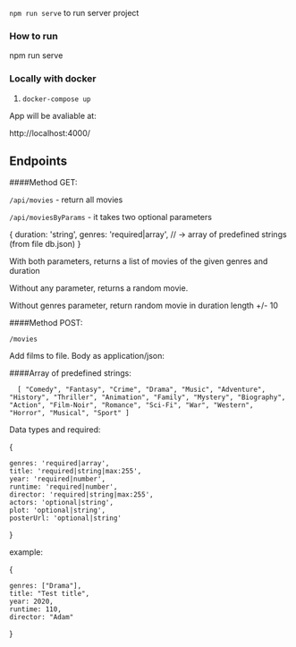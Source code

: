 `npm run serve` to run server project 

### How to run

npm run serve

### Locally with docker
1. `docker-compose up`

App will be avaliable at:

http://localhost:4000/


## Endpoints

####Method GET:

`/api/movies` - return all movies

`/api/moviesByParams` - it takes two optional parameters

{
    duration: 'string',
    genres: 'required|array', // -> array of predefined strings (from file db.json)
} 


With both parameters, returns a list of movies of the given genres and duration

Without any parameter, returns a random movie.

Without genres parameter, return random movie in duration length +/- 10

####Method POST:

`/movies`

Add films to file. Body as application/json:


####Array of predefined strings:

`  [
       "Comedy",
       "Fantasy",
       "Crime",
       "Drama",
       "Music",
       "Adventure",
       "History",
       "Thriller",
       "Animation",
       "Family",
       "Mystery",
       "Biography",
       "Action",
       "Film-Noir",
       "Romance",
       "Sci-Fi",
       "War",
       "Western",
       "Horror",
       "Musical",
       "Sport"
   ]`

Data types and required:

{

    genres: 'required|array',
    title: 'required|string|max:255',
    year: 'required|number',
    runtime: 'required|number',
    director: 'required|string|max:255',
    actors: 'optional|string',
    plot: 'optional|string',
    posterUrl: 'optional|string'
  
}

example:

{

	genres: ["Drama"],
	title: "Test title",
	year: 2020,
	runtime: 110,
	director: "Adam"
	
}
